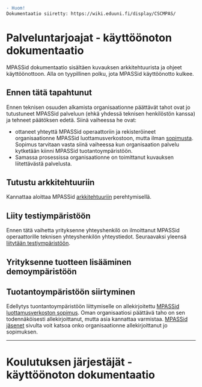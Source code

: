 
```diff
- Huom!
Dokumentaatio siiretty: https://wiki.eduuni.fi/display/CSCMPAS/
```


# Palveluntarjoajat - käyttöönoton dokumentaatio

MPASSid dokumentaatio sisältäen kuvauksen arkkitehtuurista ja ohjeet käyttöönottoon. Alla on tyypillinen polku, jota MPASSid käyttöönotto kulkee. 

## Ennen tätä tapahtunut

Ennen teknisen osuuden alkamista organisaationne päättävät tahot ovat jo tutustuneet MPASSid palveluun (ehkä yhdessä teknisen henkilöstön kanssa) ja tehneet päätöksen edetä. Siinä vaiheessa he ovat:
* ottaneet yhteyttä MPASSid operaattoriin ja rekisteröineet organisaationne MPASSid luottamusverkostoon, mutta ilman [sopimusta](https://mpass.fi/sopimus/). Sopimus tarvitaan vasta siinä vaiheessa kun organisaation palvelu kytketään kiinni MPASSid tuotantoympäristöön. 
* Samassa prosessissa organisaationne on toimittanut kuvauksen liitettävästä palvelusta. 

## Tutustu arkkitehtuuriin

Kannattaa aloittaa MPASSid [arkkitehtuuriin](arkkitehtuuri.md) perehtymisellä.

## Liity testiympäristöön

Ennen tätä vaihetta yrityksenne yhteyshenkilö on ilmoittanut MPASSid operaattorille teknisen yhteyshenkilön yhteystiedot.
Seuraavaksi yleensä [liitytään testiympäristöön](testiymparisto.md). 

## Yrityksenne tuotteen lisääminen demoympäristöön


## Tuotantoympäristöön siirtyminen

Edellytys tuontantoympäristöön liittymiselle on allekirjoitettu [MPASSid luottamusverkoston sopimus](https://mpass.fi/sopimus/). Oman organisaatiosi päättävä taho on sen todennäköisesti allekirjoittanut, mutta asia kannattaa varmistaa. [MPASSid jäsenet](https://mpass.fi/jasenet/) sivulta voit katsoa onko organisaationne allekirjoittanut jo sopimuksen. 

-----------------------

# Koulutuksen järjestäjät - käyttöönoton dokumentaatio

